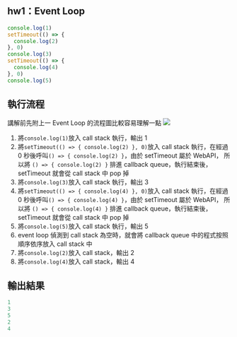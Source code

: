 ## hw1：Event Loop
```js
console.log(1)
setTimeout(() => {
  console.log(2)
}, 0)
console.log(3)
setTimeout(() => {
  console.log(4)
}, 0)
console.log(5)
```

## 執行流程
講解前先附上一 Event Loop 的流程圖比較容易理解一點
![](https://blog.huli.tw/img/js-async/eventloop.png)
1. 將`console.log(1)`放入 call stack 執行，輸出 1
2. 將`setTimeout(() => { console.log(2) }, 0)`放入 call stack 執行，在經過 0 秒後呼叫`() => { console.log(2) }`，由於 setTimeout 屬於 WebAPI，
所以將 `() => { console.log(2) }` 排進 callback queue，執行結束後，setTimeout 就會從 call stack 中 pop 掉
3. 將`console.log(3)`放入 call stack 執行，輸出 3
4. 將`setTimeout(() => { console.log(4) }, 0)`放入 call stack 執行，在經過 0 秒後呼叫`() => { console.log(4) }`，由於 setTimeout 屬於 WebAPI，
所以將 `() => { console.log(4) }` 排進 callback queue，執行結束後，setTimeout 就會從 call stack 中 pop 掉
5. 將`console.log(5)`放入 call stack 執行，輸出 5
6. event loop 偵測到 call stack 為空時，就會將 callback queue 中的程式按照順序依序放入 call stack 中
7. 將`console.log(2)`放入 call stack，輸出 2
8. 將`console.log(4)`放入 call stack，輸出 4

## 輸出結果
```js
1
3
5
2
4
```
